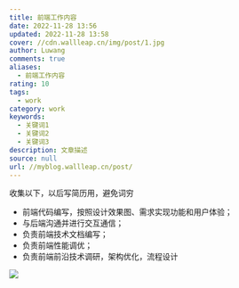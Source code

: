 ```yaml
---
title: 前端工作内容
date: 2022-11-28 13:56
updated: 2022-11-28 13:58
cover: //cdn.wallleap.cn/img/post/1.jpg
author: Luwang
comments: true
aliases:
  - 前端工作内容
rating: 10
tags:
  - work
category: work
keywords:
  - 关键词1
  - 关键词2
  - 关键词3
description: 文章描述
source: null
url: //myblog.wallleap.cn/post/
---
```


收集以下，以后写简历用，避免词穷

- 前端代码编写，按照设计效果图、需求实现功能和用户体验；
- 与后端沟通并进行交互通信；
- 负责前端技术文档编写；
- 负责前端性能调优；
- 负责前端前沿技术调研，架构优化，流程设计

![](https://cdn.wallleap.cn/img/pic/illustrtion/202211281358277.png)
